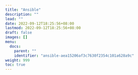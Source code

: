 ```yaml
---
title: "Ansible"
description: ""
lead: ""
date: 2022-09-12T18:25:56+08:00
lastmod: 2022-09-12T18:25:56+08:00
draft: false
images: []
menu:
  docs:
    parent: ""
    identifier: "ansible-aea15206af3c7630f2354c101a628a9c"
weight: 999
toc: true
---
```

